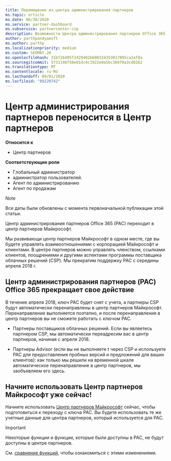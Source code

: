 ```yaml
---
title: Перемещение из центра администрирования партнеров
ms.topic: article
ms.date: 06/30/2020
ms.service: partner-dashboard
ms.subservice: partnercenter-csp
description: Возможности Центра администрирования партнеров Office 365 переносятся в Центр партнеров.
author: parthpandyamsft
ms.author: parthp
ms.localizationpriority: medium
ms.custom: SEOMAY.20
ms.openlocfilehash: 31bf26495f2429402b600324353017895ca2af8a
ms.sourcegitcommit: 5f31146f50e01dc4c1922e0a5bc369f0a3cd8162
ms.translationtype: MT
ms.contentlocale: ru-RU
ms.lasthandoff: 09/01/2020
ms.locfileid: "89220742"
---
```

# <a name="partner-admin-center-is-moving-to-the-partner-center"></a>Центр администрирования партнеров переносится в Центр партнеров

**Относится к**

- Центр партнеров

**Соответствующие роли**
- Глобальный администратор
- администратор пользователей.
- Агент по администрированию
- Агент по продажам

> [!NOTE]  
> Все даты были обновлены с момента первоначальной публикации этой статьи.

Центр администрирования партнеров Office 365 (PAC) переходит в центр партнеров Майкрософт.

Мы развивающи центр партнеров Майкрософт в одном месте, где вы будете управлять взаимоотношениями с корпорацией Майкрософт и клиентами. В центре партнеров можно управлять членством, ссылками клиентов, поощрениями и другими аспектами программы поставщика облачных решений (CSP). Мы прекратим поддержку PAC с середины апреля 2018 г.

## <a name="the-office-365-partner-admin-center-pac-will-be-retired"></a>Центр администрирования партнеров (PAC) Office 365 прекращает свое действие

В течение апреля 2018, ключ PAC будет снят с учета, а партнеры CSP будут автоматически перенаправлены в центр партнеров Майкрософт. Перенаправление выполняется поэтапно, и после перенаправления в центр партнеров вы не сможете работать с ключом PAC. 

- Партнеры поставщиков облачных решений. Если вы являетесь партнером CSP, мы автоматически переадресим вас в центр партнеров, начиная с апреля 2018.

- Партнеры Advisor (если вы не выполняете t через CSP и используете PAC для предоставления пробных версий и предложений для ваших клиентов): как только мы решили на временной шкале автоматическое перенаправление в центр партнеров, мы заобъявляем его здесь.

## <a name="start-using-the-microsoft-partner-center-now"></a>Начните использовать Центр партнеров Майкрософт уже сейчас!

Начните использовать [Центр партнеров Майкрософт](https://partnercenter.microsoft.com/) сейчас, чтобы подготовиться к переходу с ключа PAC.  Вы будете использовать те же учетные данные для центра партнеров, который используется для PAC.

> [!IMPORTANT]  
> Некоторые функции и функции, которые были доступны в PAC, не будут доступны в центре партнеров.

 См. [сравнение функций](moving-from-pac-to-pc.md), чтобы ознакомиться с этими изменениями. 